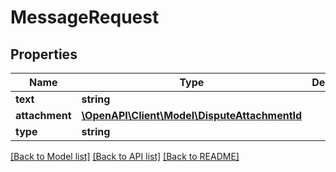# MessageRequest

## Properties
Name | Type | Description | Notes
------------ | ------------- | ------------- | -------------
**text** | **string** |  | 
**attachment** | [**\OpenAPI\Client\Model\DisputeAttachmentId**](DisputeAttachmentId.md) |  | 
**type** | **string** |  | 

[[Back to Model list]](../README.md#documentation-for-models) [[Back to API list]](../README.md#documentation-for-api-endpoints) [[Back to README]](../README.md)


